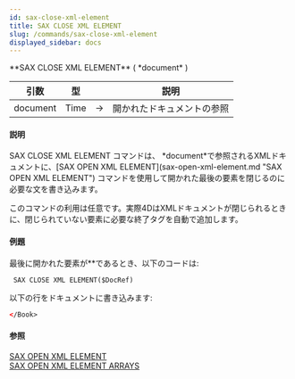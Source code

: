 ```yaml
---
id: sax-close-xml-element
title: SAX CLOSE XML ELEMENT
slug: /commands/sax-close-xml-element
displayed_sidebar: docs
---
```


<!--REF #_command_.SAX CLOSE XML ELEMENT.Syntax-->**SAX CLOSE XML ELEMENT** ( *document* )<!-- END REF-->
<!--REF #_command_.SAX CLOSE XML ELEMENT.Params-->
| 引数 | 型 |  | 説明 |
| --- | --- | --- | --- |
| document | Time | &rarr; | 開かれたドキュメントの参照 |

<!-- END REF-->

#### 説明 

<!--REF #_command_.SAX CLOSE XML ELEMENT.Summary-->SAX CLOSE XML ELEMENT コマンドは、 *document*で参照されるXMLドキュメントに、[SAX OPEN XML ELEMENT](sax-open-xml-element.md "SAX OPEN XML ELEMENT") コマンドを使用して開かれた最後の要素を閉じるのに必要な文を書き込みます。<!-- END REF-->

このコマンドの利用は任意です。実際4DはXMLドキュメントが閉じられるときに、閉じられていない要素に必要な終了タグを自動で追加します。

#### 例題 

最後に開かれた要素が*<Book>*であるとき、以下のコードは:

```4d
 SAX CLOSE XML ELEMENT($DocRef)
```

以下の行をドキュメントに書き込みます: 

```XML
</Book>
```

#### 参照 

[SAX OPEN XML ELEMENT](sax-open-xml-element.md)  
[SAX OPEN XML ELEMENT ARRAYS](sax-open-xml-element-arrays.md)  